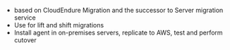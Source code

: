 - based on CloudEndure Migration and the successor to Server migration service
- Use for lift and shift migrations
- Install agent in on-premises servers, replicate to AWS, test and perform cutover